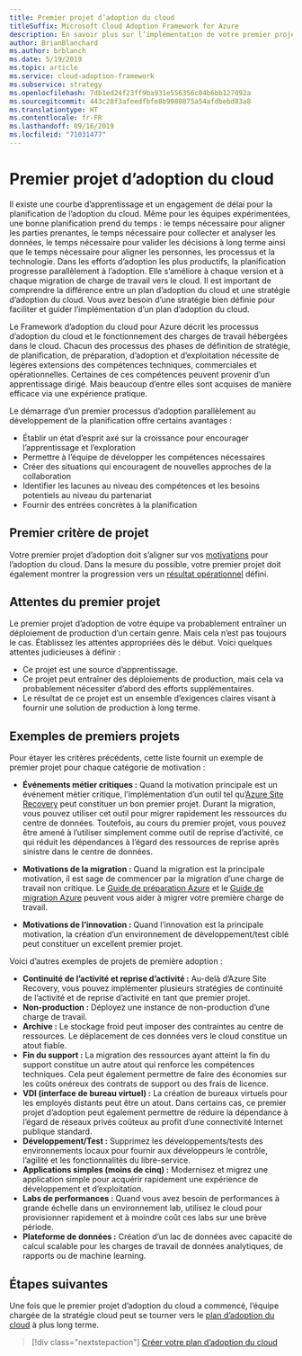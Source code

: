 ```yaml
---
title: Premier projet d’adoption du cloud
titleSuffix: Microsoft Cloud Adoption Framework for Azure
description: En savoir plus sur l’implémentation de votre premier projet d’adoption du cloud.
author: BrianBlanchard
ms.author: brblanch
ms.date: 5/19/2019
ms.topic: article
ms.service: cloud-adoption-framework
ms.subservice: strategy
ms.openlocfilehash: 7db1ed24f23ff9ba931e556356c04b6bb127092a
ms.sourcegitcommit: 443c28f3afeedfbfe8b9980875a54afdbebd83a8
ms.translationtype: HT
ms.contentlocale: fr-FR
ms.lasthandoff: 09/16/2019
ms.locfileid: "71031477"
---
```

<!-- markdownlint-disable MD026 -->

# <a name="first-cloud-adoption-project"></a>Premier projet d’adoption du cloud

Il existe une courbe d’apprentissage et un engagement de délai pour la planification de l’adoption du cloud. Même pour les équipes expérimentées, une bonne planification prend du temps : le temps nécessaire pour aligner les parties prenantes, le temps nécessaire pour collecter et analyser les données, le temps nécessaire pour valider les décisions à long terme ainsi que le temps nécessaire pour aligner les personnes, les processus et la technologie. Dans les efforts d’adoption les plus productifs, la planification progresse parallèlement à l’adoption. Elle s’améliore à chaque version et à chaque migration de charge de travail vers le cloud. Il est important de comprendre la différence entre un plan d’adoption du cloud et une stratégie d’adoption du cloud. Vous avez besoin d’une stratégie bien définie pour faciliter et guider l’implémentation d’un plan d’adoption du cloud.

Le Framework d’adoption du cloud pour Azure décrit les processus d’adoption du cloud et le fonctionnement des charges de travail hébergées dans le cloud. Chacun des processus des phases de définition de stratégie, de planification, de préparation, d’adoption et d’exploitation nécessite de légères extensions des compétences techniques, commerciales et opérationnelles. Certaines de ces compétences peuvent provenir d’un apprentissage dirigé. Mais beaucoup d’entre elles sont acquises de manière efficace via une expérience pratique.

Le démarrage d’un premier processus d’adoption parallèlement au développement de la planification offre certains avantages :

- Établir un état d’esprit axé sur la croissance pour encourager l’apprentissage et l’exploration
- Permettre à l’équipe de développer les compétences nécessaires
- Créer des situations qui encouragent de nouvelles approches de la collaboration
- Identifier les lacunes au niveau des compétences et les besoins potentiels au niveau du partenariat
- Fournir des entrées concrètes à la planification

## <a name="first-project-criteria"></a>Premier critère de projet

Votre premier projet d’adoption doit s’aligner sur vos [motivations](./motivations.md) pour l’adoption du cloud. Dans la mesure du possible, votre premier projet doit également montrer la progression vers un [résultat opérationnel](./business-outcomes/business-outcome-template.md) défini.

## <a name="first-project-expectations"></a>Attentes du premier projet

Le premier projet d’adoption de votre équipe va probablement entraîner un déploiement de production d’un certain genre. Mais cela n’est pas toujours le cas. Établissez les attentes appropriées dès le début. Voici quelques attentes judicieuses à définir :

- Ce projet est une source d’apprentissage.
- Ce projet peut entraîner des déploiements de production, mais cela va probablement nécessiter d’abord des efforts supplémentaires.
- Le résultat de ce projet est un ensemble d’exigences claires visant à fournir une solution de production à long terme.

## <a name="first-project-examples"></a>Exemples de premiers projets

Pour étayer les critères précédents, cette liste fournit un exemple de premier projet pour chaque catégorie de motivation :

- **Événements métier critiques :** Quand la motivation principale est un événement métier critique, l’implémentation d’un outil tel qu’[Azure Site Recovery](../migrate/azure-migration-guide/migrate.md?tabs=Tools#azure-site-recovery) peut constituer un bon premier projet. Durant la migration, vous pouvez utiliser cet outil pour migrer rapidement les ressources du centre de données. Toutefois, au cours du premier projet, vous pouvez être amené à l’utiliser simplement comme outil de reprise d’activité, ce qui réduit les dépendances à l’égard des ressources de reprise après sinistre dans le centre de données.

- **Motivations de la migration :** Quand la migration est la principale motivation, il est sage de commencer par la migration d’une charge de travail non critique. Le [Guide de préparation Azure](../ready/azure-readiness-guide/index.md) et le [Guide de migration Azure](../migrate/azure-migration-guide/index.md) peuvent vous aider à migrer votre première charge de travail.

- **Motivations de l’innovation :** Quand l’innovation est la principale motivation, la création d’un environnement de développement/test ciblé peut constituer un excellent premier projet.

Voici d’autres exemples de projets de première adoption :

- **Continuité de l’activité et reprise d’activité :** Au-delà d’Azure Site Recovery, vous pouvez implémenter plusieurs stratégies de continuité de l’activité et de reprise d’activité en tant que premier projet.
- **Non-production :** Déployez une instance de non-production d’une charge de travail.
- **Archive :** Le stockage froid peut imposer des contraintes au centre de ressources. Le déplacement de ces données vers le cloud constitue un atout fiable.
- **Fin du support :** La migration des ressources ayant atteint la fin du support constitue un autre atout qui renforce les compétences techniques. Cela peut également permettre de faire des économies sur les coûts onéreux des contrats de support ou des frais de licence.
- **VDI (interface de bureau virtuel) :** La création de bureaux virtuels pour les employés distants peut être un atout. Dans certains cas, ce premier projet d’adoption peut également permettre de réduire la dépendance à l’égard de réseaux privés coûteux au profit d’une connectivité Internet publique standard.
- **Développement/Test :** Supprimez les développements/tests des environnements locaux pour fournir aux développeurs le contrôle, l’agilité et les fonctionnalités du libre-service.
- **Applications simples (moins de cinq) :** Modernisez et migrez une application simple pour acquérir rapidement une expérience de développement et d’exploitation.
- **Labs de performances :** Quand vous avez besoin de performances à grande échelle dans un environnement lab, utilisez le cloud pour provisionner rapidement et à moindre coût ces labs sur une brève période.
- **Plateforme de données :** Création d’un lac de données avec capacité de calcul scalable pour les charges de travail de données analytiques, de rapports ou de machine learning.

## <a name="next-steps"></a>Étapes suivantes

Une fois que le premier projet d’adoption du cloud a commencé, l’équipe chargée de la stratégie cloud peut se tourner vers le [plan d’adoption du cloud](../plan/index.md) à plus long terme.

> [!div class="nextstepaction"]
> [Créer votre plan d’adoption du cloud](../plan/index.md)
